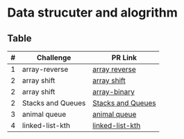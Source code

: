 # Data strucuter and alogrithm





## Table

|#|Challenge|PR Link|
|----|-----|-------|
|1|array-reverse|[array reverse](reverse-array/readme.md)|
|2|array shift|[array shift](array-insert-shift/readme.md)|
|2|array shift|[array-binary](array-insert-shift/readme.md)|
|2|Stacks and Queues|[Stacks and Queues](stack_and_queue/readme.md)|
|3|animal queue|[animal queue](stack_queue_animal_shelter/README.md)|
|4|linked-list-kth|[linked-list-kth](linked-list-kth/readme.md)|

